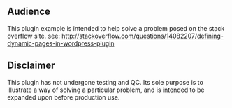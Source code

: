 ## Audience

This plugin example is intended to help solve a problem posed on the stack overflow site. see: http://stackoverflow.com/questions/14082207/defining-dynamic-pages-in-wordpress-plugin

## Disclaimer

This plugin has not undergone testing and QC. Its sole purpose is to illustrate a way of solving a particular problem, and is intended to be expanded upon before production use.